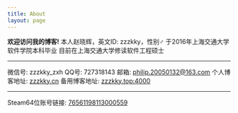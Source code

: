 ```yaml
---
title: About
layout: page
---
```

**欢迎访问我的博客!**
本人赵晓辉，英文ID: zzzkky，性别♂
于2016年上海交通大学软件学院本科毕业
目前在上海交通大学修读软件工程硕士
***
微信号: zzzkky_zxh
QQ号: 727318143
邮箱: philip.20050132@163.com
个人博客地址: [zzzkky.cn](http://zzzkky.cn)
备用博客地址: [zzzkky.top:4000](http://zzzkky.top:4000)
***
Steam64位账号链接: [76561198113000559](http://steamcommunity.com/profiles/76561198113000559)
